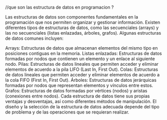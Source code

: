 //que son las estructura de datos en programacion ?

Las estructuras de datos son componentes fundamentales en la programación que nos permiten organizar y gestionar información. Existen diferentes tipos de estructuras de datos, como las secuenciales (arrays) y las no secuenciales (listas enlazadas, árboles, grafos). Algunas estructuras de datos comunes incluyen:

Arrays: Estructuras de datos que almacenan elementos del mismo tipo en posiciones contiguas en la memoria.
Listas enlazadas: Estructuras de datos formadas por nodos que contienen un elemento y un enlace al siguiente nodo.
Pilas: Estructuras de datos lineales que permiten acceder y eliminar elementos de acuerdo a la pila LIFO (Last In, First Out).
Colas: Estructuras de datos lineales que permiten acceder y eliminar elementos de acuerdo a la cola FIFO (First In, First Out).
Árboles: Estructuras de datos jerárquicas formadas por nodos que representan elementos y vínculos entre estos.
Grafos: Estructuras de datos formadas por vértices (nodos) y aristas (conexiones entre nodos).
Cada estructura de datos tiene sus propias ventajas y desventajas, así como diferentes métodos de manipulación. El diseño y la selección de la estructura de datos adecuada depende del tipo de problema y de las operaciones que se requieran realizar.